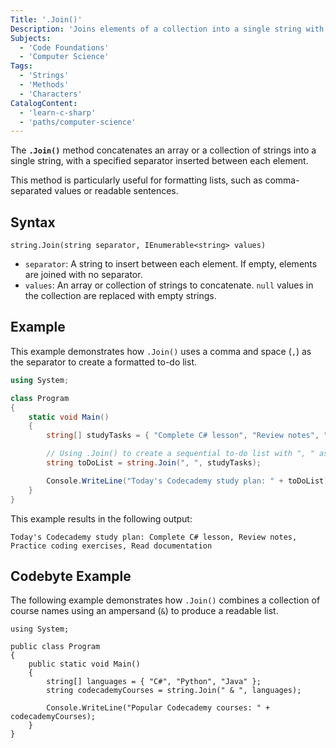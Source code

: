 ```yaml
---
Title: '.Join()'
Description: 'Joins elements of a collection into a single string with a specified separator.'
Subjects:
  - 'Code Foundations'
  - 'Computer Science'
Tags:
  - 'Strings'
  - 'Methods'
  - 'Characters'
CatalogContent:
  - 'learn-c-sharp'
  - 'paths/computer-science'
---
```


The **`.Join()`** method concatenates an array or a collection of strings into a single string, with a specified separator inserted between each element.

This method is particularly useful for formatting lists, such as comma-separated values or readable sentences.

## Syntax

```pseudo
string.Join(string separator, IEnumerable<string> values)
```

- `separator`: A string to insert between each element. If empty, elements are joined with no separator.
- `values`: An array or collection of strings to concatenate. `null` values in the collection are replaced with empty strings.

## Example

This example demonstrates how `.Join()` uses a comma and space (`,`) as the separator to create a formatted to-do list.

```cs
using System;

class Program
{
    static void Main()
    {
        string[] studyTasks = { "Complete C# lesson", "Review notes", "Practice coding exercises", "Read documentation" };

        // Using .Join() to create a sequential to-do list with ", " as the separator
        string toDoList = string.Join(", ", studyTasks);

        Console.WriteLine("Today's Codecademy study plan: " + toDoList);
    }
}
```

This example results in the following output:

```shell
Today's Codecademy study plan: Complete C# lesson, Review notes, Practice coding exercises, Read documentation
```

## Codebyte Example

The following example demonstrates how `.Join()` combines a collection of course names using an ampersand (`&`) to produce a readable list.

```codebyte/csharp
using System;

public class Program
{
    public static void Main()
    {
        string[] languages = { "C#", "Python", "Java" };
        string codecademyCourses = string.Join(" & ", languages);

        Console.WriteLine("Popular Codecademy courses: " + codecademyCourses);
    }
}
```
